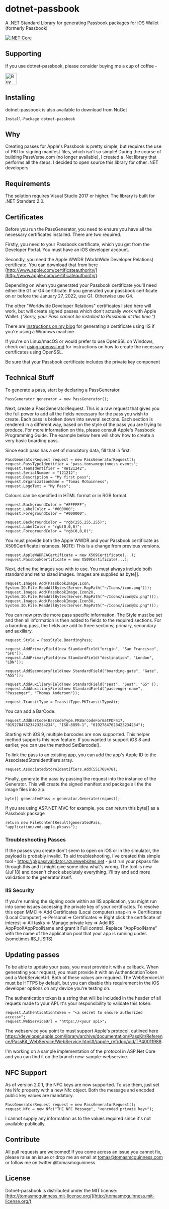 # dotnet-passbook

A .NET Standard Library for generating Passbook packages for iOS Wallet (formerly Passbook)

[![.NET Core](https://github.com/tomasmcguinness/dotnet-passbook/actions/workflows/dotnetcore.yml/badge.svg)](https://github.com/tomasmcguinness/dotnet-passbook/actions/workflows/dotnetcore.yml)

## Supporting

If you use dotnet-passbook, please consider buying me a cup of coffee - 

<a href='https://ko-fi.com/G2G11TQK5' target='_blank'><img height='36' style='border:0px;height:36px;' src='https://cdn.ko-fi.com/cdn/kofi2.png?v=3' border='0' alt='Buy Me a Coffee at ko-fi.com' /></a>

## Installing

dotnet-passbook is also available to download from NuGet

	Install-Package dotnet-passbook

## Why

Creating passes for Apple's Passbook is pretty simple, but requires the use of PKI for signing manifest files, which isn't so simple! During the course of building PassVerse.com (no longer available), I created a .Net library that performs all the steps. I decided to open source this library for other .NET developers.

## Requirements

The solution requires Visual Studio 2017 or higher. The library is built for .NET Standard 2.0.

## Certificates

Before you run the PassGenerator, you need to ensure you have all the necessary certificates installed. There are two required.

Firstly, you need to your Passbook certificate, which you get from the Developer Portal. You must have an iOS developer account. 

Secondly, you need the Apple WWDR (WorldWide Developer Relations) certificate. You can download that from here [http://www.apple.com/certificateauthority/](http://www.apple.com/certificateauthority/).

Depending on when you generated your Passbook certificate you'll need either the G1 or G4 certificate. If you generated your passbook certificate on or before the January 27, 2022, use G1. Otherwise use G4.

The other "Worldwide Developer Relations" certificates listed here will work, but will create signed passes which don't actually work with Apple Wallet. *("Sorry, your Pass cannot be installed to Passbook at this time.")*

There are [instructions on my blog](http://www.tomasmcguinness.com/2012/06/28/generating-an-apple-ios-certificate-using-windows/) for generating a certificate using IIS if you're using a Windows machine

If you're on Linux/macOS or would prefer to use OpenSSL on Windows, check out [using-openssl.md](using-openssl.md) for instructions on how to create the necessary certificates using OpenSSL.

Be sure that your Passbook certificate includes the private key component 

## Technical Stuff

To generate a pass, start by declaring a PassGenerator.

    PassGenerator generator = new PassGenerator();

Next, create a PassGeneratorRequest. This is a raw request that gives you the full power to add all the fields necessary for the pass you wish to create. Each pass is broken down into several sections. Each section is rendered in a different way, based on the style of the pass you are trying to produce. For more information on this, please consult Apple's Passbook Programming Guide. The example below here will show how to create a very basic boarding pass.

Since each pass has a set of mandatory data, fill that in first.

    PassGeneratorRequest request = new PassGeneratorRequest();
    request.PassTypeIdentifier = "pass.tomsamcguinness.events";   
    request.TeamIdentifier = "RW121242";
    request.SerialNumber = "121212";
    request.Description = "My first pass";
    request.OrganizationName = "Tomas McGuinness";
    request.LogoText = "My Pass";

Colours can be specified in HTML format or in RGB format.

    request.BackgroundColor = "#FFFFFF";
    request.LabelColor = "#000000";
    request.ForegroundColor = "#000000";
    
    request.BackgroundColor = "rgb(255,255,255)";
    request.LabelColor = "rgb(0,0,0)";
    request.ForegroundColor = "rgb(0,0,0)";

You must provide both the Apple WWDR and your Passbook certificate as X509Certificate instances. NOTE: This is a change from previous versions. 

    request.AppleWWDRCACertificate = new X509Certificate(...);
    request.PassbookCertificate = new X509Certificate(...);

Next, define the images you with to use. You must always include both standard and retina sized images. Images are supplied as byte[].

    request.Images.Add(PassbookImage.Icon, System.IO.File.ReadAllBytes(Server.MapPath("~/Icons/icon.png")));
    request.Images.Add(PassbookImage.Icon2X, System.IO.File.ReadAllBytes(Server.MapPath("~/Icons/icon@2x.png")));
    request.Images.Add(PassbookImage.Icon3X, System.IO.File.ReadAllBytes(Server.MapPath("~/Icons/icon@3x.png")));

You can now provide more pass specific information. The Style must be set and then all information is then added to fields to the required sections. For a baording pass, the fields are add to three sections;  primary, secondary and auxiliary.

	request.Style = PassStyle.BoardingPass;
	
	request.AddPrimaryField(new StandardField("origin", "San Francisco", "SFO"));
	request.AddPrimaryField(new StandardField("destination", "London", "LDN"));
	
	request.AddSecondaryField(new StandardField("boarding-gate", "Gate", "A55"));
	
	request.AddAuxiliaryField(new StandardField("seat", "Seat", "G5" ));
	request.AddAuxiliaryField(new StandardField("passenger-name", "Passenger", "Thomas Anderson"));
	
	request.TransitType = TransitType.PKTransitTypeAir;

You can add a BarCode.

    request.AddBarCode(BarcodeType.PKBarcodeFormatPDF417, "01927847623423234234", "ISO-8859-1", "01927847623423234234");

Starting with iOS 9, multiple barcodes are now supported. This helper method supports this new feature. If you wanted to support iOS 8 and earlier, you can use the method SetBarcode().

To link the pass to an existing app, you can add the app's Apple ID to the AssociatedStoreIdentifiers array.

    request.AssociatedStoreIdentifiers.Add(551768478);

Finally, generate the pass by passing the request into the instance of the Generator. This will create the signed manifest and package all the the image files into zip.

    byte[] generatedPass = generator.Generate(request);

If you are using ASP.NET MVC for example, you can return this byte[] as a Passbook package

    return new FileContentResult(generatedPass, "application/vnd.apple.pkpass");

### Troubleshooting Passes

If the passes you create don't seem to open on iOS or in the simulator, the payload is probably invalid. To aid troubleshooting, I've created this simple tool - https://pkpassvalidator.azurewebsites.net - just run your pkpass file through this and it might give some idea what's wrong. The tool is new (Jul'18) and doesn't check absolutely everything. I'll try and add more validation to the generator itself.

### IIS Security

If you're running the signing code within an IIS application, you might run into some issues accessing the private key of your certificates.  To resolve this open MMC => Add Certificates (Local computer) snap-in => Certificates (Local Computer) => Personal => Certificates => Right click the certificate of interest => All tasks => Manage private key => Add IIS AppPool\AppPoolName and grant it Full control. Replace "AppPoolName" with the name of the application pool that your app is running under. (sometimes IIS_IUSRS)

## Updating passes

To be able to update your pass, you must provide it with a callback. When generating your request, you must provide it with an AuthenticationToken and a WebServiceUrl. Both of these values are required. The WebServiceUrl must be HTTPS by default, but you can disable this requirement in the iOS developer options on any device you're testing on.

The authentication token is a string that will be included in the header of all requets made to your API. It's your responsibility to validate this token.

    request.AuthenticationToken = "<a secret to ensure authorized access>";
    request.WebServiceUrl = "https://<your api>";

The webservice you point to must support Apple's protocol, outlined here https://developer.apple.com/library/archive/documentation/PassKit/Reference/PassKit_WebService/WebService.html#//apple_ref/doc/uid/TP40011988

I'm working on a sample implementation of the protocol in ASP.Net Core and you can find it on the branch new-sample-webservice.

## NFC Support

As of version 2.0.1, the NFC keys are now supported. To use them, just set hte Nfc property with a new Nfc object. Both the message and encoded public key values are mandatory.

	PassGeneratorRequest request = new PassGeneratorRequest();
	request.Nfc = new Nfc("THE NFC Message", "<encoded private key>");

I cannot supply any information as to the values required since it's not available publically.

## Contribute

All pull requests are welcomed! If you come across an issue you cannot fix, please raise an issue or drop me an email at tomas@tomasmcguinness.com or follow me on twitter @tomasmcguinness

## License

Dotnet-passbook is distributed under the MIT license: [http://tomasmcguinness.mit-license.org/](http://tomasmcguinness.mit-license.org/)
